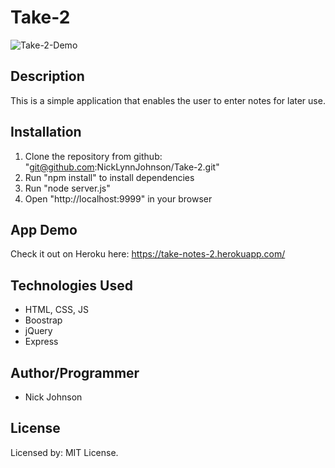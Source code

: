 # Take-2

![Take-2-Demo](/public/assets/images/take-2.gif?raw=true "Take-2-Demo")

## Description

This is a simple application that enables the user to enter notes for later use.

## Installation

1. Clone the repository from github: "git@github.com:NickLynnJohnson/Take-2.git"
2. Run "npm install" to install dependencies
3. Run "node server.js"
4. Open "http://localhost:9999" in your browser

## App Demo

Check it out on Heroku here: https://take-notes-2.herokuapp.com/

## Technologies Used

* HTML, CSS, JS
* Boostrap
* jQuery
* Express

## Author/Programmer

* Nick Johnson

## License

Licensed by: MIT License.